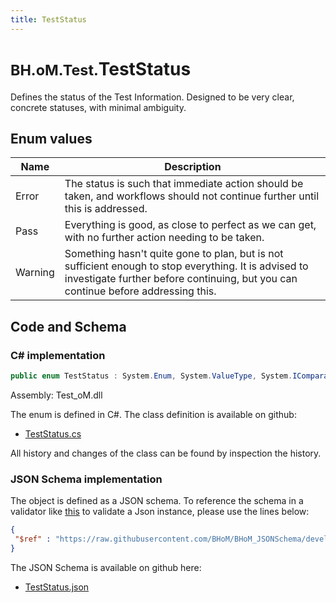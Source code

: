 ```yaml
---
title: TestStatus
---
```


# <small>BH.oM.Test.</small>**TestStatus**

Defines the status of the Test Information. Designed to be very clear, concrete statuses, with minimal ambiguity.

## Enum values

| Name            | Description                                                    |
|-----------------|----------------------------------------------------------------|
| Error |  The status is such that immediate action should be taken, and workflows should not continue further until this is addressed.  |
| Pass |  Everything is good, as close to perfect as we can get, with no further action needing to be taken.  |
| Warning |  Something hasn't quite gone to plan, but is not sufficient enough to stop everything. It is advised to investigate further before continuing, but you can continue before addressing this.  |


## Code and Schema

### C# implementation

``` C# title="C#"
public enum TestStatus : System.Enum, System.ValueType, System.IComparable, System.ISpanFormattable, System.IFormattable, System.IConvertible
```

Assembly: Test_oM.dll

The enum is defined in C#. The class definition is available on github:

- [TestStatus.cs](https://github.com/BHoM/BHoM/blob/develop/Test_oM/TestStatus.cs)

All history and changes of the class can be found by inspection the history.
### JSON Schema implementation

The object is defined as a JSON schema. To reference the schema in a validator like [this](https://www.jsonschemavalidator.net/) to validate a Json instance, please use the lines below:

``` json title="JSON Schema"
{
 "$ref" : "https://raw.githubusercontent.com/BHoM/BHoM_JSONSchema/develop/Test_oM/TestStatus.json"
}
```

The JSON Schema is available on github here:

- [TestStatus.json](https://github.com/BHoM/BHoM_JSONSchema/blob/develop/Test_oM/TestStatus.json)
